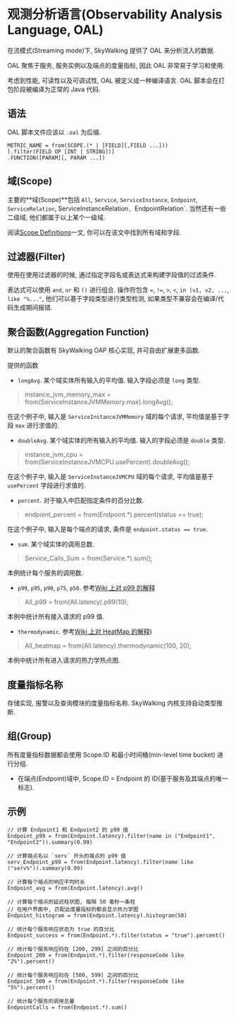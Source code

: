 # 观测分析语言(Observability Analysis Language, OAL)

在流模式(Streaming mode)下, SkyWalking 提供了 OAL 来分析流入的数据.

OAL 聚焦于服务, 服务实例以及端点的度量指标, 因此 OAL 非常易于学习和使用.

考虑到性能, 可读性以及可调试性, OAL 被定义成一种编译语言.
OAL 脚本会在打包阶段被编译为正常的 Java 代码.

## 语法

OAL 脚本文件应该以 `.oal` 为后缀.

```
METRIC_NAME = from(SCOPE.(* | [FIELD][,FIELD ...]))
[.filter(FIELD OP [INT | STRING])]
.FUNCTION([PARAM][, PARAM ...])
```

## 域(Scope)

主要的**域(Scope)**包括 `All`, `Service`, `ServiceInstance`, `Endpoint`, `ServiceRelation`, ServiceInstanceRelation`, `EndpointRelation`.
当然还有一些二级域, 他们都属于以上某个一级域.

阅读[Scope Definitions](scope-definitions.md)一文, 你可以在该文中找到所有域和字段.

## 过滤器(Filter)

使用在使用过滤器的时候, 通过指定字段名或表达式来构建字段值的过滤条件.

表达式可以使用 `and`, `or` 和 `()` 进行组合.
操作符包含 `=`, `!=`, `>`, `<`, `in (v1, v2, ...`, `like "%..."`, 他们可以基于字段类型进行类型检测,
		如果类型不兼容会在编译/代码生成期间报错.

## 聚合函数(Aggregation Function)

默认的聚合函数有 SkyWalking OAP 核心实现, 并可自由扩展更多函数.

提供的函数

- `longAvg`. 某个域实体所有输入的平均值. 输入字段必须是 `long` 类型.
> instance_jvm_memory_max = from(ServiceInstanceJVMMemory.max).longAvg();

在这个例子中, 输入是 `ServiceInstanceJVMMemory` 域的每个请求, 平均值是基于字段 `max` 进行求值的.

- `doubleAvg`. 某个域实体的所有输入的平均值. 输入的字段必须是 `double` 类型.
> instance_jvm_cpu = from(ServiceInstanceJVMCPU.usePercent).doubleAvg();

在这个例子中, 输入是 `ServiceInstanceJVMCPU` 域的每个请求, 平均值是基于 `usePercent` 字段进行求值的.

- `percent`. 对于输入中匹配指定条件的百分比数.
> endpoint_percent = from(Endpoint.*).percent(status == true);

在这个例子中, 输入是每个端点的请求, 条件是 `endpoint.status == true`.

- `sum`. 某个域实体的调用总数.
> Service_Calls_Sum = from(Service.*).sum();

本例统计每个服务的调用数.

- `p99`, `p95`, `p90`, `p75`, `p50`. 参考[Wiki 上对 p99 的解释](https://en.wikipedia.org/wiki/Percentile)
> All_p99 = from(All.latency).p99(10);

本例中统计所有接入请求的 p99 值.

- `thermodynamic`. 参考[Wiki 上对 HeatMap 的解释](https://en.wikipedia.org/wiki/Heat_map))
> All_heatmap = from(All.latency).thermodynamic(100, 20);

本例中统计所有进入请求的热力学热点图.

## 度量指标名称

存储实现, 报警以及查询模块的度量指标名称. SkyWalking 内核支持自动类型推断.

## 组(Group)

所有度量指标数据都会使用 Scope.ID 和最小时间桶(min-level time bucket) 进行分组.

- 在端点(Endpoint)域中, Scope.ID = Endpoint 的 ID(基于服务及其端点的唯一标志).

## 示例

```
// 计算 Endpoint1 和 Endpoint2 的 p99 值
Endpoint_p99 = from(Endpoint.latency).filter(name in ("Endpoint1", "Endpoint2")).summary(0.99)

// 计算端点名以 `serv` 开头的端点的 p99 值
serv_Endpoint_p99 = from(Endpoint.latency).filter(name like ("serv%")).summary(0.99)

// 计算每个端点的响应平均时长
Endpoint_avg = from(Endpoint.latency).avg()

// 计算每个端点的延迟柱状图, 每隔 50 毫秒一条柱
// 在用户界面中, 匹配此度量指标的都会显示热力学图
Endpoint_histogram = from(Endpoint.latency).histogram(50)

// 统计每个服务响应状态为 true 的百分比
Endpoint_success = from(Endpoint.*).filter(status = "true").percent()

// 统计每个服务响应码在 [200, 299] 之间的百分比
Endpoint_200 = from(Endpoint.*).filter(responseCode like "2%").percent()

// 统计每个服务响应码在 [500, 599] 之间的百分比
Endpoint_500 = from(Endpoint.*).filter(responseCode like "5%").percent()

// 统计每个服务的调用总量
EndpointCalls = from(Endpoint.*).sum()
```
